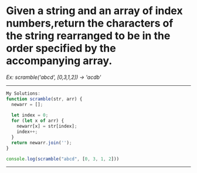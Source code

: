# Given a string and an array of index numbers,return the characters of the string rearranged to be in the order specified by the accompanying array.
 *Ex:
  scramble('abcd', [0,3,1,2]) -> 'acdb'*

----------------------------------------------------------------------------------
```javascript
My Solutions:
function scramble(str, arr) {
  newarr = [];
  
  let index = 0;
  for (let x of arr) {
    newarr[x] = str[index];
    index++;
  }
  return newarr.join('');
}

console.log(scramble("abcd", [0, 3, 1, 2]))
```
-----------------------------------------------------------------------------
